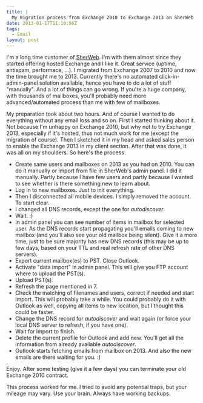 ```yaml
---
title: |
  My migration process from Exchange 2010 to Exchange 2013 on SherWeb
date: 2013-01-17T11:10:56Z
tags:
  - Email
layout: post
---
```

I'm a long time customer of [SherWeb][1]. I'm with them almost since they started offering hosted Exchange and I like it. Great service (uptime, antispam, performace, ...). I migrated from Exchange 2007 to 2010 and now the time brought me to 2013. Currently there's no automated click-in-admin-panel solution available, hence you have to do a lot of stuff "manually". And a lot of things can go wrong. If you're a huge company, with thousands of mailboxes, you'll probably need more advanced/automated process than me with few of mailboxes.

<!-- excerpt -->

My preparation took about two hours. And of course I wanted to do everything without any email loss and so on. First I started thinking about it. Not because I'm unhappy on Exchange 2010, but why not to try Exchange 2013, especially if it's hosted, thus not much work for me (except the migration of course). Then I sketched it in my head and asked sales person to enable the Exchange 2013 in my client section. After that was done, it was all on my shoulders. So here's the process.

*	Create same users and mailboxes on 2013 as you had on 2010. You can do it manually or import from file in SherWeb's admin panel. I did it manually. Partly because I have few users and partly because I wanted to see whether is there something new to learn about.
*	Log in to new mailboxes. Just to init everything.
*	Then I disconnected all mobile devices. I simply removed the account. To start clear.
*	I changed all DNS records, except the one for _autodiscover_.
*	Wait. :)
*	In admin panel you can see number of items in mailbox for selected user. As the DNS records start propagating you'll emails coming to new mailbox (and you'll also see your old mailbox being silent). Give it a more time, just to be sure majority has new DNS records (this may be up to few days, based on your TTL and real refresh rate of other DNS servers).
*	Export current mailbox(es) to PST. Close Outlook.
*	Activate "data import" in admin panel. This will give you FTP account where to upload the PST(s).
*	Upload PST(s).
*	Refresh the page mentioned in 7.
*	Check the matching of filenames and users, correct if needed and start import. This will probably take a while. You could probably do it with Outlook as well, copying all items to new location, but I thought this could be faster.
*	Change the DNS record for _autodiscover_ and wait again (or force your local DNS server to refresh, if you have one).
*	Wait for import to finish.
*	Delete the current profile for Outlook and add new. You'll get all the information from already available _autodiscover_.
*	Outlook starts fetching emails from mailbox on 2013. And also the new emails are there waiting for you. :)

Enjoy. After some testing (give it a few days) you can terminate your old Exchange 2010 contract.

This process worked for me. I tried to avoid any potential traps, but your mileage may vary. Use your brain. Always have working backups.

[1]: http://www.sherweb.com